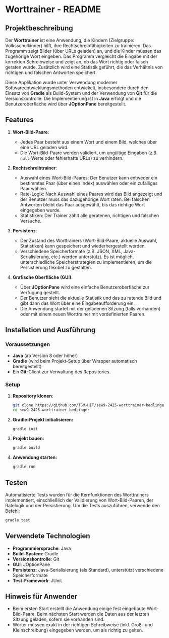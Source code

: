 # Worttrainer - README

## Projektbeschreibung

Der **Worttrainer** ist eine Anwendung, die Kindern (Zielgruppe: Volksschulkinder) hilft, ihre Rechtschreibfähigkeiten
zu trainieren. Das Programm zeigt Bilder (über URLs geladen) an, und die Kinder müssen das zugehörige Wort eingeben. Das
Programm vergleicht die Eingabe mit der korrekten Schreibweise und zeigt an, ob das Wort richtig oder falsch geraten
wurde. Zusätzlich wird eine Statistik geführt, die das Verhältnis von richtigen und falschen Antworten speichert.

Diese Applikation wurde unter Verwendung moderner Softwareentwicklungsmethoden entwickelt, insbesondere durch den
Einsatz von **Gradle** als Build-System und der Verwendung von **Git** für die Versionskontrolle. Die Implementierung
ist in **Java** erfolgt und die Benutzeroberfläche wird über **JOptionPane** bereitgestellt.

## Features

1. **Wort-Bild-Paare**:
    - Jedes Paar besteht aus einem Wort und einem Bild, welches über eine URL geladen wird.
    - Die Wort-Bild-Paare werden validiert, um ungültige Eingaben (z.B. `null`-Werte oder fehlerhafte URLs) zu
      verhindern.

2. **Rechtschreibtrainer**:
    - Auswahl eines Wort-Bild-Paares: Der Benutzer kann entweder ein bestimmtes Paar (über einen Index) auswählen oder
      ein zufälliges Paar wählen.
    - Rate-Logik: Nach Auswahl eines Paares wird das Bild angezeigt und der Benutzer muss das dazugehörige Wort raten.
      Bei falschen Antworten bleibt das Paar ausgewählt, bis das richtige Wort eingegeben wurde.
    - Statistiken: Der Trainer zählt alle geratenen, richtigen und falschen Versuche.

3. **Persistenz**:
    - Der Zustand des Worttrainers (Wort-Bild-Paare, aktuelle Auswahl, Statistiken) kann gespeichert und
      wiederhergestellt werden.
    - Verschiedene Speicherformate (z.B. JSON, XML, Java-Serialisierung, etc.) werden unterstützt. Es ist möglich,
      unterschiedliche Speicherstrategien zu implementieren, um die Persistierung flexibel zu gestalten.

4. **Grafische Oberfläche (GUI)**:
    - Über **JOptionPane** wird eine einfache Benutzeroberfläche zur Verfügung gestellt.
    - Der Benutzer sieht die aktuelle Statistik und das zu ratende Bild und gibt dann das Wort über eine
      Eingabeaufforderung ein.
    - Die Anwendung startet mit der geladenen Sitzung (falls vorhanden) oder mit einem neuen Worttrainer mit
      vordefinierten Paaren.

## Installation und Ausführung

### Voraussetzungen

- **Java** (ab Version 8 oder höher)
- **Gradle** (wird beim Projekt-Setup über Wrapper automatisch bereitgestellt)
- Ein **Git**-Client zur Verwaltung des Repositories.

### Setup

1. **Repository klonen**:
   ```bash
   git clone https://github.com/TGM-HIT/sew9-2425-worttrainer-bedlinger.git
   cd sew9-2425-worttrainer-bedlinger
    ```

2. **Gradle-Projekt initialisieren:**
    ```bash
    gradle init
    ```

3. **Projekt bauen:**
    ```bash
    gradle build
    ```

4. **Anwendung starten:**
    ```bash
    gradle run
    ```

## Testen

Automatisierte Tests wurden für die Kernfunktionen des Worttrainers implementiert, einschließlich der Validierung von
Wort-Bild-Paaren, der Ratelogik und der Persistierung. Um die Tests auszuführen, verwende den Befehl:

```bash
gradle test
```

## Verwendete Technologien

- **Programmiersprache**: Java
- **Build-System**: Gradle
- **Versionskontrolle**: Git
- **GUI**: JOptionPane
- **Persistenz**: Java-Serialisierung (als Standard), unterstützt verschiedene Speicherformate
- **Test-Framework**: JUnit

## Hinweis für Anwender

- Beim ersten Start erstellt die Anwendung einige fest eingebaute Wort-Bild-Paare. Beim nächsten Start werden die Daten
  aus der letzten Sitzung geladen, sofern sie vorhanden sind.
- Wörter müssen exakt in der richtigen Schreibweise (inkl. Groß- und Kleinschreibung) eingegeben werden, um als richtig
  zu gelten.